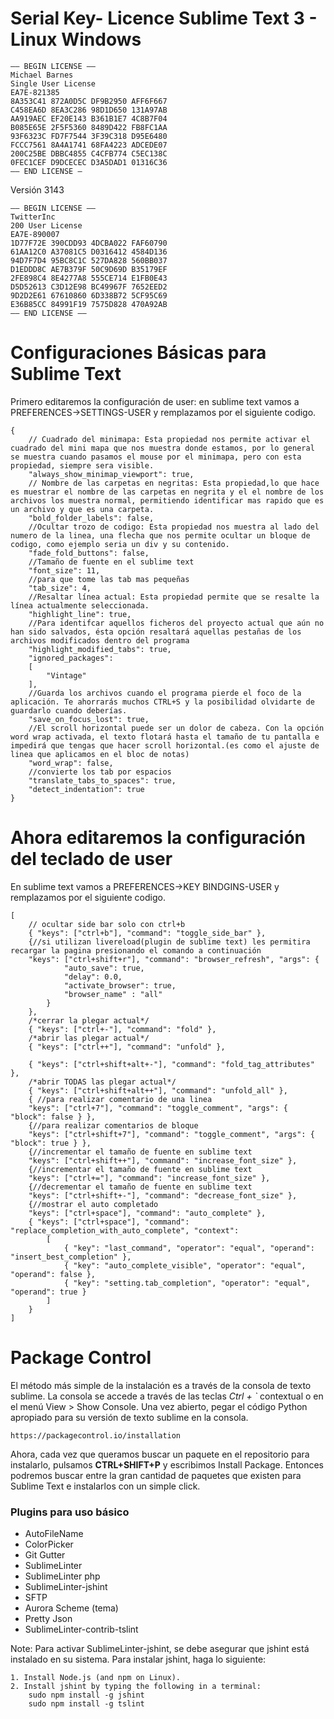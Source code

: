 # Serial Key- Licence Sublime Text 3 - Linux Windows

    —– BEGIN LICENSE —– 
    Michael Barnes 
    Single User License 
    EA7E-821385 
    8A353C41 872A0D5C DF9B2950 AFF6F667 
    C458EA6D 8EA3C286 98D1D650 131A97AB 
    AA919AEC EF20E143 B361B1E7 4C8B7F04 
    B085E65E 2F5F5360 8489D422 FB8FC1AA 
    93F6323C FD7F7544 3F39C318 D95E6480 
    FCCC7561 8A4A1741 68FA4223 ADCEDE07 
    200C25BE DBBC4855 C4CFB774 C5EC138C 
    0FEC1CEF D9DCECEC D3A5DAD1 01316C36 
    —— END LICENSE — 

Versión 3143

    —– BEGIN LICENSE —–
    TwitterInc
    200 User License
    EA7E-890007
    1D77F72E 390CDD93 4DCBA022 FAF60790
    61AA12C0 A37081C5 D0316412 4584D136
    94D7F7D4 95BC8C1C 527DA828 560BB037
    D1EDDD8C AE7B379F 50C9D69D B35179EF
    2FE898C4 8E4277A8 555CE714 E1FB0E43
    D5D52613 C3D12E98 BC49967F 7652EED2
    9D2D2E61 67610860 6D338B72 5CF95C69
    E36B85CC 84991F19 7575D828 470A92AB
    —— END LICENSE ——

# Configuraciones Básicas para Sublime Text

Primero editaremos la configuración de user: en sublime text vamos a PREFERENCES->SETTINGS-USER y remplazamos por el siguiente codigo.

    {
        // Cuadrado del minimapa: Esta propiedad nos permite activar el cuadrado del mini mapa que nos muestra donde estamos, por lo general se muestra cuando pasamos el mouse por el minimapa, pero con esta propiedad, siempre sera visible.
        "always_show_minimap_viewport": true,
        // Nombre de las carpetas en negritas: Esta propiedad,lo que hace es muestrar el nombre de las carpetas en negrita y el el nombre de los archivos los muestra normal, permitiendo identificar mas rapido que es un archivo y que es una carpeta.
        "bold_folder_labels": false,
        //Ocultar trozo de codigo: Esta propiedad nos muestra al lado del numero de la linea, una flecha que nos permite ocultar un bloque de codigo, como ejemplo seria un div y su contenido.
        "fade_fold_buttons": false,
        //Tamaño de fuente en el sublime text
        "font_size": 11,
        //para que tome las tab mas pequeñas
        "tab_size": 4,
        //Resaltar línea actual: Esta propiedad permite que se resalte la línea actualmente seleccionada.
        "highlight_line": true,
        //Para identifcar aquellos ficheros del proyecto actual que aún no han sido salvados, ésta opción resaltará aquellas pestañas de los archivos modificados dentro del programa
        "highlight_modified_tabs": true,
        "ignored_packages":
        [
            "Vintage"
        ],
        //Guarda los archivos cuando el programa pierde el foco de la aplicación. Te ahorrarás muchos CTRL+S y la posibilidad olvidarte de guardarlo cuando deberías.
        "save_on_focus_lost": true,
        //El scroll horizontal puede ser un dolor de cabeza. Con la opción word wrap activada, el texto flotará hasta el tamaño de tu pantalla e impedirá que tengas que hacer scroll horizontal.(es como el ajuste de linea que aplicamos en el bloc de notas)
        "word_wrap": false,
        //convierte los tab por espacios
        "translate_tabs_to_spaces": true,
        "detect_indentation": true
    }

# Ahora editaremos la configuración del teclado de user

En sublime text vamos a PREFERENCES->KEY BINDGINS-USER y remplazamos por el siguiente codigo.

    [
        // ocultar side bar solo con ctrl+b
        { "keys": ["ctrl+b"], "command": "toggle_side_bar" },
        {//si utilizan livereload(plugin de sublime text) les permitira recargar la pagina presionando el comando a continuación
        "keys": ["ctrl+shift+r"], "command": "browser_refresh", "args": {
                "auto_save": true,
                "delay": 0.0,
                "activate_browser": true,
                "browser_name" : "all"
            }
        },
        /*cerrar la plegar actual*/
        { "keys": ["ctrl+-"], "command": "fold" },
        /*abrir las plegar actual*/
        { "keys": ["ctrl++"], "command": "unfold" },
       
        { "keys": ["ctrl+shift+alt+-"], "command": "fold_tag_attributes" },
        /*abrir TODAS las plegar actual*/
        { "keys": ["ctrl+shift+alt++"], "command": "unfold_all" },
        { //para realizar comentario de una linea
        "keys": ["ctrl+7"], "command": "toggle_comment", "args": { "block": false } },
        {//para realizar comentarios de bloque
        "keys": ["ctrl+shift+7"], "command": "toggle_comment", "args": { "block": true } },
        {//incrementar el tamaño de fuente en sublime text
        "keys": ["ctrl+shift++"], "command": "increase_font_size" },
        {//incrementar el tamaño de fuente en sublime text
        "keys": ["ctrl+="], "command": "increase_font_size" },
        {//decrementar el tamaño de fuente en sublime text
        "keys": ["ctrl+shift+-"], "command": "decrease_font_size" },
        {//mostrar el auto completado
        "keys": ["ctrl+space"], "command": "auto_complete" },
        { "keys": ["ctrl+space"], "command": "replace_completion_with_auto_complete", "context":
            [
                { "key": "last_command", "operator": "equal", "operand": "insert_best_completion" },
                { "key": "auto_complete_visible", "operator": "equal", "operand": false },
                { "key": "setting.tab_completion", "operator": "equal", "operand": true }
            ]
        }
    ]

# Package Control

El método más simple de la instalación es a través de la consola de texto sublime. La consola se accede a través de las teclas *Ctrl + `* contextual o en el menú View > Show Console. Una vez abierto, pegar el código Python apropiado para su versión de texto sublime en la consola.

    https://packagecontrol.io/installation

Ahora, cada vez que queramos buscar un paquete en el repositorio para instalarlo, pulsamos **CTRL+SHIFT+P** y escribimos Install Package. Entonces podremos buscar entre la gran cantidad de paquetes que existen para Sublime Text e instalarlos con un simple click.

### Plugins para uso básico

* AutoFileName
* ColorPicker
* Git Gutter
* SublimeLinter
* SublimeLinter php
* SublimeLinter-jshint
* SFTP
* Aurora Scheme (tema)
* Pretty Json
* SublimeLinter-contrib-tslint

Note: Para activar SublimeLinter-jshint, se debe asegurar que jshint está instalado en su sistema. Para instalar jshint, haga lo siguiente:

    1. Install Node.js (and npm on Linux).
    2. Install jshint by typing the following in a terminal:
        sudo npm install -g jshint
        sudo npm install -g tslint
